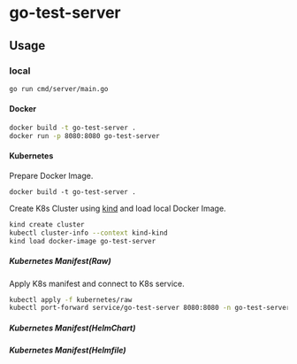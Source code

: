 # go-test-server

## Usage

### local

```sh
go run cmd/server/main.go
```

#### Docker

```sh
docker build -t go-test-server .
docker run -p 8080:8080 go-test-server
```

#### Kubernetes

Prepare Docker Image.

```
docker build -t go-test-server .
```

Create K8s Cluster using [kind](https://github.com/kubernetes-sigs/kind) and load local Docker Image.

```sh
kind create cluster
kubectl cluster-info --context kind-kind
kind load docker-image go-test-server
```

##### Kubernetes Manifest(Raw)

Apply K8s manifest and connect to K8s service.

```sh
kubectl apply -f kubernetes/raw
kubectl port-forward service/go-test-server 8080:8080 -n go-test-server
```
##### Kubernetes Manifest(HelmChart)

##### Kubernetes Manifest(Helmfile)
